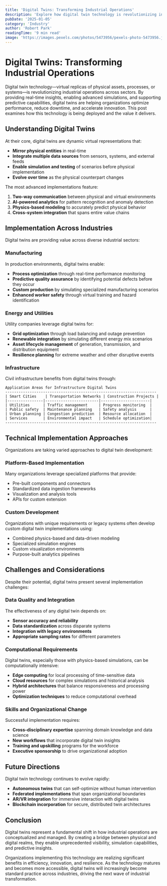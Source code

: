```yaml
---
title: 'Digital Twins: Transforming Industrial Operations'
description: 'Explore how digital twin technology is revolutionizing industrial operations through real-time monitoring, simulation, and predictive analytics.'
pubDate: '2025-01-05'
category: 'Industry'
author: 'Robert Park'
readingTime: '9 min read'
image: 'https://images.pexels.com/photos/5473956/pexels-photo-5473956.jpeg?auto=compress&cs=tinysrgb&w=1260&h=750&dpr=2'
---
```


# Digital Twins: Transforming Industrial Operations

Digital twin technology—virtual replicas of physical assets, processes, or systems—is revolutionizing industrial operations across sectors. By providing real-time insights, enabling advanced simulations, and supporting predictive capabilities, digital twins are helping organizations optimize performance, reduce downtime, and accelerate innovation. This post examines how this technology is being deployed and the value it delivers.

## Understanding Digital Twins

At their core, digital twins are dynamic virtual representations that:

- **Mirror physical entities** in real-time
- **Integrate multiple data sources** from sensors, systems, and external feeds
- **Enable simulation and testing** of scenarios before physical implementation
- **Evolve over time** as the physical counterpart changes

The most advanced implementations feature:

1. **Two-way communication** between physical and virtual environments
2. **AI-powered analytics** for pattern recognition and anomaly detection
3. **Physics-based modeling** to accurately predict physical behavior
4. **Cross-system integration** that spans entire value chains

## Implementation Across Industries

Digital twins are providing value across diverse industrial sectors:

### Manufacturing

In production environments, digital twins enable:

- **Process optimization** through real-time performance monitoring
- **Predictive quality assurance** by identifying potential defects before they occur
- **Custom production** by simulating specialized manufacturing scenarios
- **Enhanced worker safety** through virtual training and hazard identification

### Energy and Utilities

Utility companies leverage digital twins for:

- **Grid optimization** through load balancing and outage prevention
- **Renewable integration** by simulating different energy mix scenarios
- **Asset lifecycle management** of generation, transmission, and distribution equipment
- **Resilience planning** for extreme weather and other disruptive events

### Infrastructure

Civil infrastructure benefits from digital twins through:

```
Application Areas for Infrastructure Digital Twins
--------------------------------------------------------------------
| Smart Cities    | Transportation Networks | Construction Projects |
|----------------|------------------------|----------------------|
| Utilities      | Traffic management     | Progress monitoring  |
| Public safety  | Maintenance planning   | Safety analysis      |
| Urban planning | Congestion prediction  | Resource allocation  |
| Services       | Environmental impact   | Schedule optimization|
--------------------------------------------------------------------
```

## Technical Implementation Approaches

Organizations are taking varied approaches to digital twin development:

### Platform-Based Implementation

Many organizations leverage specialized platforms that provide:

- Pre-built components and connectors
- Standardized data ingestion frameworks
- Visualization and analysis tools
- APIs for custom extension

### Custom Development

Organizations with unique requirements or legacy systems often develop custom digital twin implementations using:

- Combined physics-based and data-driven modeling
- Specialized simulation engines
- Custom visualization environments
- Purpose-built analytics pipelines

## Challenges and Considerations

Despite their potential, digital twins present several implementation challenges:

### Data Quality and Integration

The effectiveness of any digital twin depends on:

- **Sensor accuracy and reliability**
- **Data standardization** across disparate systems
- **Integration with legacy environments**
- **Appropriate sampling rates** for different parameters

### Computational Requirements

Digital twins, especially those with physics-based simulations, can be computationally intensive:

- **Edge computing** for local processing of time-sensitive data
- **Cloud resources** for complex simulations and historical analysis
- **Hybrid architectures** that balance responsiveness and processing power
- **Optimization techniques** to reduce computational overhead

### Skills and Organizational Change

Successful implementation requires:

- **Cross-disciplinary expertise** spanning domain knowledge and data science
- **New workflows** that incorporate digital twin insights
- **Training and upskilling** programs for the workforce
- **Executive sponsorship** to drive organizational adoption

## Future Directions

Digital twin technology continues to evolve rapidly:

- **Autonomous twins** that can self-optimize without human intervention
- **Federated implementations** that span organizational boundaries
- **AR/VR integration** for immersive interaction with digital twins
- **Blockchain incorporation** for secure, distributed twin architectures

## Conclusion

Digital twins represent a fundamental shift in how industrial operations are conceptualized and managed. By creating a bridge between physical and digital realms, they enable unprecedented visibility, simulation capabilities, and predictive insights.

Organizations implementing this technology are realizing significant benefits in efficiency, innovation, and resilience. As the technology matures and becomes more accessible, digital twins will increasingly become standard practice across industries, driving the next wave of industrial transformation.